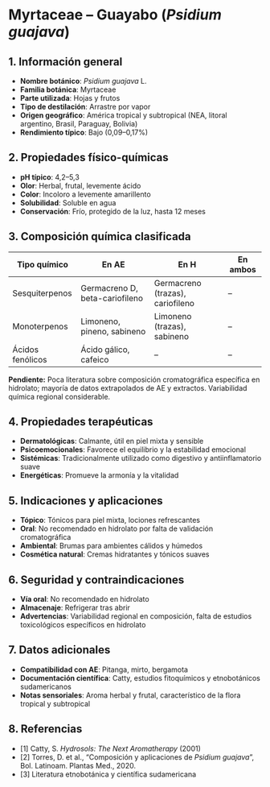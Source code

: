 # Myrtaceae – Guayabo (*Psidium guajava*)

## 1. Información general
- **Nombre botánico**: *Psidium guajava* L.
- **Familia botánica**: Myrtaceae
- **Parte utilizada**: Hojas y frutos
- **Tipo de destilación**: Arrastre por vapor
- **Origen geográfico**: América tropical y subtropical (NEA, litoral argentino, Brasil, Paraguay, Bolivia)
- **Rendimiento típico**: Bajo (0,09–0,17%)

## 2. Propiedades físico-químicas
- **pH típico**: 4,2–5,3
- **Olor**: Herbal, frutal, levemente ácido
- **Color**: Incoloro a levemente amarillento
- **Solubilidad**: Soluble en agua
- **Conservación**: Frío, protegido de la luz, hasta 12 meses

## 3. Composición química clasificada
| Tipo químico     | En AE                                  | En H                             | En ambos         |
|-----------------|-----------------------------------------|-----------------------------------|------------------|
| Sesquiterpenos  | Germacreno D, beta-cariofileno         | Germacreno (trazas), cariofileno  | –                |
| Monoterpenos    | Limoneno, pineno, sabineno             | Limoneno (trazas), sabineno       | –                |
| Ácidos fenólicos| Ácido gálico, cafeico                  | –                                 | –                |

**Pendiente:** Poca literatura sobre composición cromatográfica específica en hidrolato; mayoría de datos extrapolados de AE y extractos. Variabilidad química regional considerable.

## 4. Propiedades terapéuticas
- **Dermatológicas**: Calmante, útil en piel mixta y sensible
- **Psicoemocionales**: Favorece el equilibrio y la estabilidad emocional
- **Sistémicas**: Tradicionalmente utilizado como digestivo y antiinflamatorio suave
- **Energéticas**: Promueve la armonía y la vitalidad

## 5. Indicaciones y aplicaciones
- **Tópico**: Tónicos para piel mixta, lociones refrescantes
- **Oral**: No recomendado en hidrolato por falta de validación cromatográfica
- **Ambiental**: Brumas para ambientes cálidos y húmedos
- **Cosmética natural**: Cremas hidratantes y tónicos suaves

## 6. Seguridad y contraindicaciones
- **Vía oral**: No recomendado en hidrolato
- **Almacenaje**: Refrigerar tras abrir
- **Advertencias**: Variabilidad regional en composición, falta de estudios toxicológicos específicos en hidrolato

## 7. Datos adicionales
- **Compatibilidad con AE**: Pitanga, mirto, bergamota
- **Documentación científica**: Catty, estudios fitoquímicos y etnobotánicos sudamericanos
- **Notas sensoriales**: Aroma herbal y frutal, característico de la flora tropical y subtropical

## 8. Referencias
- [1] Catty, S. *Hydrosols: The Next Aromatherapy* (2001)
- [2] Torres, D. et al., “Composición y aplicaciones de *Psidium guajava*”, Bol. Latinoam. Plantas Med., 2020.
- [3] Literatura etnobotánica y científica sudamericana

